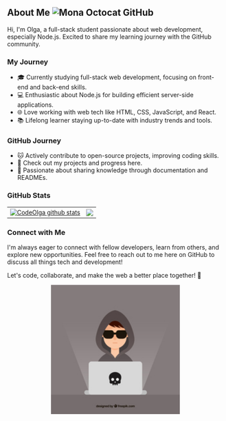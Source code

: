 ## About Me     <img src="https://github.githubassets.com/images/icons/emoji/octocat.png" alt="Mona Octocat GitHub" width="32" height="32">
Hi, I'm Olga, a full-stack student passionate about web development, especially Node.js. Excited to share my learning journey with the GitHub community.

### My Journey

- 🎓 Currently studying full-stack web development, focusing on front-end and back-end skills.
- 💻 Enthusiastic about Node.js for building efficient server-side applications.
- 🌐 Love working with web tech like HTML, CSS, JavaScript, and React.
- 📚 Lifelong learner staying up-to-date with industry trends and tools.

### GitHub Journey

- 🐱 Actively contribute to open-source projects, improving coding skills.
- 🚀 Check out my projects and progress here.
- 📖 Passionate about sharing knowledge through documentation and READMEs.

### GitHub Stats 

<table align="center" width="100%">
  <tr>
  <td>
  <a href="https://github.com/ViktorSvertoka/github-readme-stats"><img align="center" src="https://github-readme-stats.vercel.app/api?username=CodeOlga&show_icons=true&include_all_commits=true&theme=buefy&hide_border=true" alt="CodeOlga github stats" /></a>
  </td>
  <td>
  <a href="https://github.com/CodeOlga/github-readme-stats"><img align="center" src="https://github-readme-stats.vercel.app/api/top-langs/?username=CodeOlga&layout=compact&theme=buefy&hide_border=true" /></a>
  </td>
  </tr>
</table>

### Connect with Me

I'm always eager to connect with fellow developers, learn from others, and explore new opportunities. Feel free to reach out to me here on GitHub to discuss all things tech and development!

Let's code, collaborate, and make the web a better place together! 🚀

<p align="center">
  <img src="./images/me.jpg" alt="Профильное изображение" width="300" height="300">
</p>





